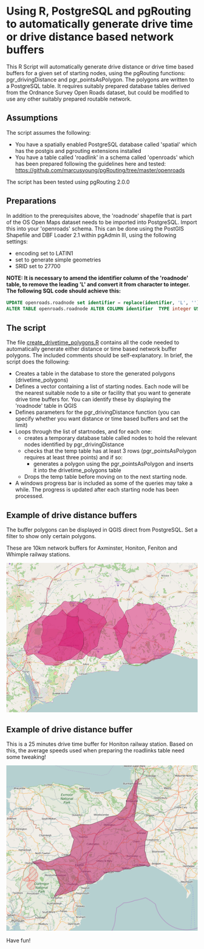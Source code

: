 # Using R, PostgreSQL and pgRouting to automatically generate drive time or drive distance based network buffers
This R Script will automatically generate drive distance or drive time based buffers for a given set of starting nodes, using the pgRouting functions: pgr_drivingDistance and pgr_pointsAsPolygon. The polygons are written to a PostgreSQL table. It requires suitably prepared database tables derived from the Ordnance Survey Open Roads dataset, but could be modified to use any other suitably prepared routable network.

## Assumptions

The script assumes the following:

* You have a spatially enabled PostgreSQL database called 'spatial' which has the postgis and pgrouting extensions installed
* You have a table called 'roadlink' in a schema called 'openroads' which has been prepared following the guidelines here and tested: https://github.com/marcusyoung/pgRouting/tree/master/openroads

The script has been tested using pgRouting 2.0.0

## Preparations

In addition to the prerequisites above, the 'roadnode' shapefile that is part of the OS Open Maps dataset needs to be imported into PostgreSQL. Import this into your 'openroads' schema. This can be done using the PostGIS Shapefile and DBF Loader 2.1 within pgAdmin III, using the following settings:
- encoding set to LATIN1
- set to generate simple geometries
- SRID set to 27700

**NOTE: It is necessary to amend the identifier column of the 'roadnode' table, to remove the leading 'L' and convert it from character to integer. The following SQL code should achieve this:**

```sql
UPDATE openroads.roadnode set identifier = replace(identifier, 'L', '');
ALTER TABLE openroads.roadnode ALTER COLUMN identifier  TYPE integer USING (identifier::integer);
```
  

## The script
The file [create_drivetime_polygons.R](create_drivetime_polygons.R) contains all the code needed to automatically generate either distance or time based network buffer polygons. The included comments should be self-explanatory. In brief, the script does the following:

* Creates a table in the database to store the generated polygons (drivetime_polygons)
* Defines a vector containing a list of starting nodes. Each node will be the nearest suitable node to a site or facility that you want to generate drive time buffers for. You can identify these by displaying the 'roadnode' table in QGIS
* Defines parameters for the pgr_drivingDistance function (you can specify whether you want distance or time based buffers and set the limit)
* Loops through the list of startnodes, and for each one:
  * creates a temporary database table called nodes to hold the relevant nodes identified by pgr_drivingDistance 
  * checks that the temp table has at least 3 rows (pgr_pointsAsPolygon requires at least three points) and if so:
    * generates a polygon using the pgr_pointsAsPolygon and inserts it into the drivetime_polygons table
  * Drops the temp table before moving on to the next starting node.
* A windows progress bar is included as some of the queries may take a while. The progress is updated after each starting node has been processed.
  
## Example of drive distance buffers

The buffer polygons can be displayed in QGIS direct from PostgreSQL. Set a filter to show only certain polygons.

These are 10km network buffers for Axminster, Honiton, Feniton and Whimple railway stations.

![Example network distance buffers](drive_distance.png)

## Example of drive distance buffer

This is a 25 minutes drive time buffer for Honiton railway station. Based on this, the average speeds used when preparing the roadlinks table need some tweaking!

![Example drive time buffers](drive_time.png)

Have fun!